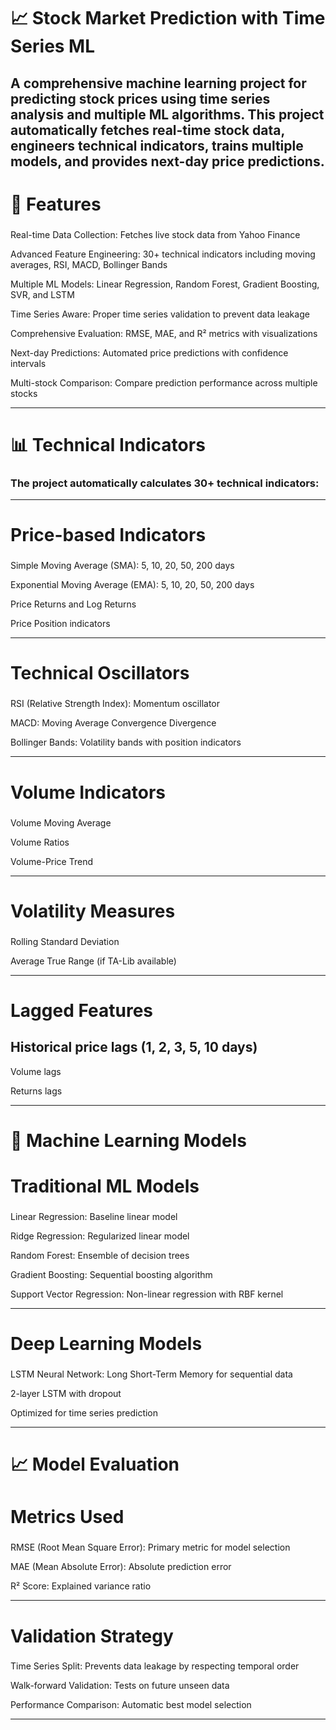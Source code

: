 # 📈 Stock Market Prediction with Time Series ML

###
A comprehensive machine learning project for predicting stock prices using time series analysis and multiple ML algorithms. This project automatically fetches real-time stock data, engineers technical indicators, trains multiple models, and provides next-day price predictions.
---
# 🚀 Features
###
Real-time Data Collection: Fetches live stock data from Yahoo Finance

Advanced Feature Engineering: 30+ technical indicators including moving averages, RSI, MACD, Bollinger Bands

Multiple ML Models: Linear Regression, Random Forest, Gradient Boosting, SVR, and LSTM

Time Series Aware: Proper time series validation to prevent data leakage

Comprehensive Evaluation: RMSE, MAE, and R² metrics with visualizations

Next-day Predictions: Automated price predictions with confidence intervals

Multi-stock Comparison: Compare prediction performance across multiple stocks

---

# 📊 Technical Indicators
### The project automatically calculates 30+ technical indicators:
---
# Price-based Indicators
###
Simple Moving Average (SMA): 5, 10, 20, 50, 200 days

Exponential Moving Average (EMA): 5, 10, 20, 50, 200 days

Price Returns and Log Returns

Price Position indicators

---
# Technical Oscillators
###
RSI (Relative Strength Index): Momentum oscillator

MACD: Moving Average Convergence Divergence

Bollinger Bands: Volatility bands with position indicators

---
# Volume Indicators
###
Volume Moving Average

Volume Ratios

Volume-Price Trend

---
# Volatility Measures
###
Rolling Standard Deviation

Average True Range (if TA-Lib available)

---
# Lagged Features
###
Historical price lags (1, 2, 3, 5, 10 days)
---
Volume lags

Returns lags

---

# 🤖 Machine Learning Models

# Traditional ML Models
###
Linear Regression: Baseline linear model

Ridge Regression: Regularized linear model

Random Forest: Ensemble of decision trees

Gradient Boosting: Sequential boosting algorithm

Support Vector Regression: Non-linear regression with RBF kernel

---
# Deep Learning Models
###
LSTM Neural Network: Long Short-Term Memory for sequential data

2-layer LSTM with dropout

Optimized for time series prediction

---

# 📈 Model Evaluation
# Metrics Used
###
RMSE (Root Mean Square Error): Primary metric for model selection

MAE (Mean Absolute Error): Absolute prediction error

R² Score: Explained variance ratio

---
# Validation Strategy
###
Time Series Split: Prevents data leakage by respecting temporal order

Walk-forward Validation: Tests on future unseen data

Performance Comparison: Automatic best model selection

---

